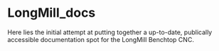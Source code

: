 # LongMill_docs
Here lies the initial attempt at putting together a up-to-date, publically accessible documentation spot for the LongMill Benchtop CNC.
